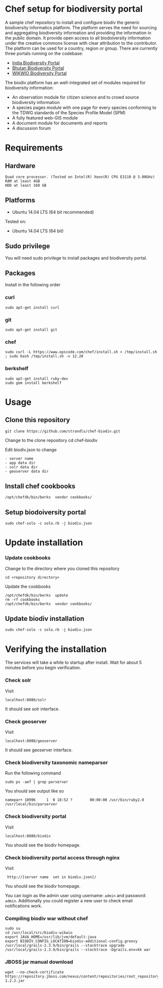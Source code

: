 Chef setup for biodiversity portal
========

A sample chef repository to install and configure biodiv the generic biodiversity informatics platform. The platform serves the need for sourcing and aggregating biodiversity information and providing the information in the public domain. It provide open access to all biodoiversity information under the creative commons license with clear attribution to the contributor. The platform can be used for a country, region or group.  There are currently three portals running on the codebase:

* [India Biodiversity Portal](http://indiabiodiversity.org)
* [Bhutan Biodiversity Portal](http://biodiversity.bt)
* [WIKWIO Biodiversity Portal](http://portal.wikwio.org)

The biodiv platform has an well-integrated set of modules required for
biodiversity information:

* An observation module for citizen science and to crowd source biodiversity information
* A species pages module with one page for every species conforming to the TDWG standards of the Species Profile Model (SPM)
* A fully featured web-GIS module
* A document module for documents and reports
* A discussion forum

Requirements
============

## Hardware
    Quad core processor. (Tested on Intel(R) Xeon(R) CPU E3110 @ 3.00GHz)
    RAM at least 4GB
    HDD at least 160 GB

## Platforms

* Ubuntu 14.04 LTS (64 bit recommended)

Tested on:

* Ubuntu 14.04 LTS (64 bit)

## Sudo privilege
You will need sudo privilege to install packages and biodiversity portal.

## Packages

Install in the following  order

### curl
    sudo apt-get install curl
### git
    sudo apt-get install git
### chef
    sudo curl -L https://www.opscode.com/chef/install.sh > /tmp/install.sh ; sudo bash /tmp/install.sh -v 12.20
### berkshelf
    sudo apt-get install ruby-dev
    sudo gem install berkshelf  

Usage
=====

## Clone this repository

    git clone https://github.com/strandls/chef-biodiv.git

Change to the clone repository
   cd chef-biodiv

Edit biodiv.json to change

    - server name
    - app data dir
    - solr data dir
    - geoserver data dir

## Install chef cookbooks
    /opt/chefdk/bin/berks  vendor cookbooks/


## Setup biodoiversity portal
    sudo chef-solo -c solo.rb -j biodiv.json


Update installation
======

### Update cookbooks

Change to the directory where you cloned this repository

    cd <repository directory>


Update the cookbooks

    /opt/chefdk/bin/berks  update
    rm -rf cookbooks
    /opt/chefdk/bin/berks  vendor cookbooks/


## Update biodiv installation

    sudo chef-solo -c solo.rb -j biodiv.json


Verifying the installation
=======

The services will take a while to startup after install. Wait for about 5 minutes before you begin verification.

### Check solr

Visit

    localhost:8080/solr

It should see solr interface.


### Check geoserver

Visit

    localhost:8080/geoserver

It should see geoserver interface.


### Check biodiversity taxonomic nameparser

Run the following command

    sudo ps -aef | grep parserver

You should see output like so

    namepar+ 10996     1  0 18:52 ?        00:00:00 /usr/bin/ruby2.0 /usr/local/bin/parserver

### Check biodiversity portal
Visit

    localhost:8080/biodiv

You should see the biodiv homepage.

### Check biodiversity portal access through nginx
Visit

     http://[server name  set in biodiv.json]/

You should see the biodiv homepage.

You can login as the admin user using username: `admin` and password: `admin`.
Additionally you could register a new user to check email notifications work.


### Compiling biodiv war without chef
	sudo su
	cd /usr/local/src/biodiv-wikwio
	export JAVA_HOME=/usr/lib/jvm/default-java
	export BIODIV_CONFIG_LOCATION=biodiv-additional-config.groovy
	/usr/local/grails-2.3.9/bin/grails --stacktrace upgrade
	/usr/local/grails-2.3.9/bin/grails --stacktrace -Dgrails.env=kk war

### JBOSS jar manual download
	wget --no-check-certificate  https://repository.jboss.com/nexus/content/repositories/root_repository/maven2/org/mobicents/external/freetts/cmu_us_kal/1.2.2/cmu_us_kal-1.2.2.jar
